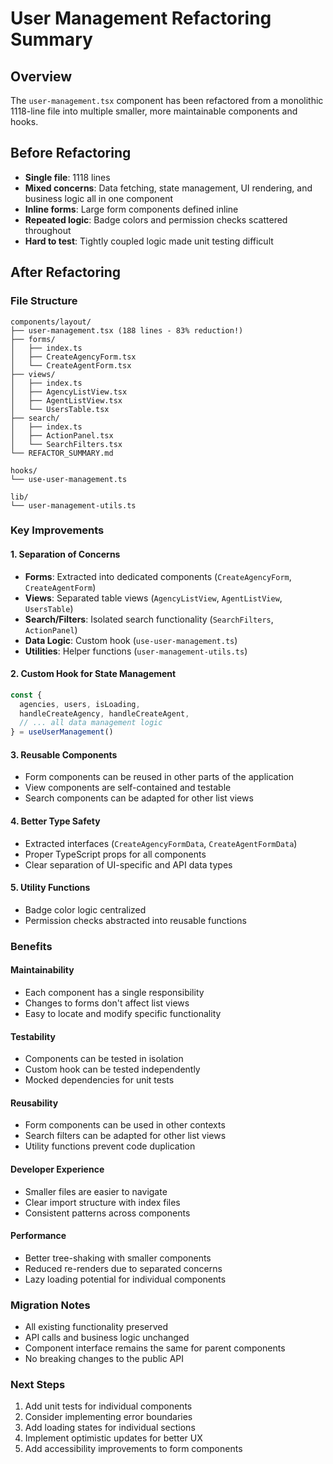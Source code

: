 # User Management Refactoring Summary

## Overview
The `user-management.tsx` component has been refactored from a monolithic 1118-line file into multiple smaller, more maintainable components and hooks.

## Before Refactoring
- **Single file**: 1118 lines
- **Mixed concerns**: Data fetching, state management, UI rendering, and business logic all in one component
- **Inline forms**: Large form components defined inline
- **Repeated logic**: Badge colors and permission checks scattered throughout
- **Hard to test**: Tightly coupled logic made unit testing difficult

## After Refactoring

### File Structure
```
components/layout/
├── user-management.tsx (188 lines - 83% reduction!)
├── forms/
│   ├── index.ts
│   ├── CreateAgencyForm.tsx
│   └── CreateAgentForm.tsx
├── views/
│   ├── index.ts
│   ├── AgencyListView.tsx
│   ├── AgentListView.tsx
│   └── UsersTable.tsx
├── search/
│   ├── index.ts
│   ├── ActionPanel.tsx
│   └── SearchFilters.tsx
└── REFACTOR_SUMMARY.md

hooks/
└── use-user-management.ts

lib/
└── user-management-utils.ts
```

### Key Improvements

#### 1. **Separation of Concerns**
- **Forms**: Extracted into dedicated components (`CreateAgencyForm`, `CreateAgentForm`)
- **Views**: Separated table views (`AgencyListView`, `AgentListView`, `UsersTable`)
- **Search/Filters**: Isolated search functionality (`SearchFilters`, `ActionPanel`)
- **Data Logic**: Custom hook (`use-user-management.ts`)
- **Utilities**: Helper functions (`user-management-utils.ts`)

#### 2. **Custom Hook for State Management**
```typescript
const {
  agencies, users, isLoading,
  handleCreateAgency, handleCreateAgent,
  // ... all data management logic
} = useUserManagement()
```

#### 3. **Reusable Components**
- Form components can be reused in other parts of the application
- View components are self-contained and testable
- Search components can be adapted for other list views

#### 4. **Better Type Safety**
- Extracted interfaces (`CreateAgencyFormData`, `CreateAgentFormData`)
- Proper TypeScript props for all components
- Clear separation of UI-specific and API data types

#### 5. **Utility Functions**
- Badge color logic centralized
- Permission checks abstracted into reusable functions

### Benefits

#### **Maintainability**
- Each component has a single responsibility
- Changes to forms don't affect list views
- Easy to locate and modify specific functionality

#### **Testability**
- Components can be tested in isolation
- Custom hook can be tested independently
- Mocked dependencies for unit tests

#### **Reusability**
- Form components can be used in other contexts
- Search filters can be adapted for other list views
- Utility functions prevent code duplication

#### **Developer Experience**
- Smaller files are easier to navigate
- Clear import structure with index files
- Consistent patterns across components

#### **Performance**
- Better tree-shaking with smaller components
- Reduced re-renders due to separated concerns
- Lazy loading potential for individual components

### Migration Notes
- All existing functionality preserved
- API calls and business logic unchanged
- Component interface remains the same for parent components
- No breaking changes to the public API

### Next Steps
1. Add unit tests for individual components
2. Consider implementing error boundaries
3. Add loading states for individual sections
4. Implement optimistic updates for better UX
5. Add accessibility improvements to form components
